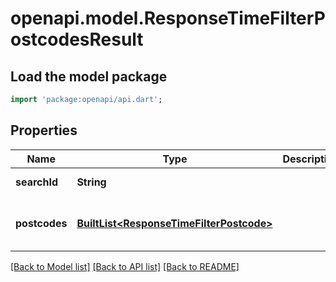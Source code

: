 # openapi.model.ResponseTimeFilterPostcodesResult

## Load the model package
```dart
import 'package:openapi/api.dart';
```

## Properties
Name | Type | Description | Notes
------------ | ------------- | ------------- | -------------
**searchId** | **String** |  | [default to null]
**postcodes** | [**BuiltList&lt;ResponseTimeFilterPostcode&gt;**](ResponseTimeFilterPostcode.md) |  | [default to const []]

[[Back to Model list]](../README.md#documentation-for-models) [[Back to API list]](../README.md#documentation-for-api-endpoints) [[Back to README]](../README.md)


